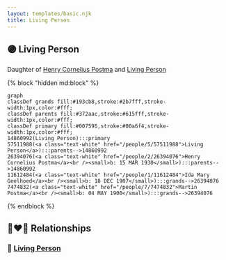 ```yaml
---
layout: templates/basic.njk
title: Living Person
---
```

## 🟣 Living Person

Daughter of [Henry Cornelius Postma](/people/2/26394076) and [Living Person](/people/5/57511988)

{% block "hidden md:block" %}
```mermaid
graph
classDef grands fill:#193cb8,stroke:#2b7fff,stroke-width:1px,color:#fff;
classDef parents fill:#372aac,stroke:#615fff,stroke-width:1px,color:#fff;
classDef primary fill:#007595,stroke:#00a6f4,stroke-width:1px,color:#fff;
14860992(Living Person):::primary
57511988(<a class="text-white" href="/people/5/57511988">Living Person</a>):::parents-->14860992
26394076(<a class="text-white" href="/people/2/26394076">Henry Cornelius Postma</a><br /><small>b: 15 MAR 1930</small>):::parents-->14860992
11612484(<a class="text-white" href="/people/1/11612484">Ida Mary Geelhoed</a><br /><small>b: 18 DEC 1907</small>):::grands-->26394076
7474832(<a class="text-white" href="/people/7/7474832">Martin Postma</a><br /><small>b: 04 MAY 1900</small>):::grands-->26394076
```
{% endblock %}

## 👩‍❤️‍👨 Relationships

### 🔵 [Living Person](/people/8/82517225)
